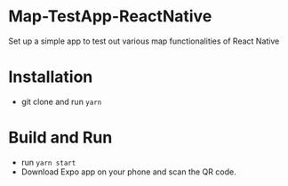 # Map-TestApp-ReactNative
Set up a simple app to test out various map functionalities of React Native

# Installation

- git clone and run `yarn`

# Build and Run

- run `yarn start`
- Download Expo app on your phone and scan the QR code.
